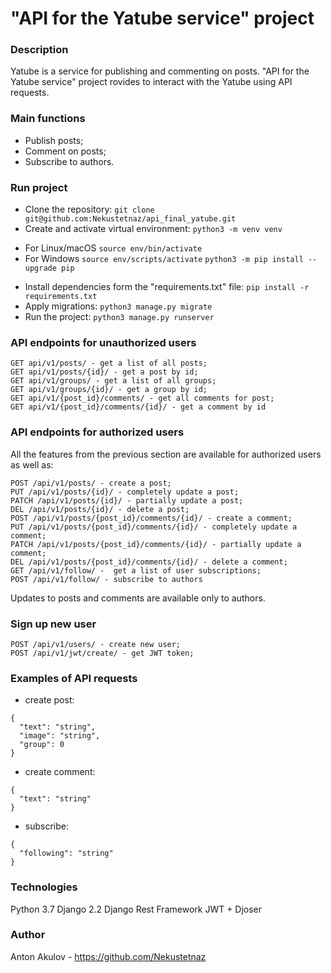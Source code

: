 # "API for the Yatube service" project
### Description
Yatube is a service for publishing and commenting on posts.
"API for the Yatube service" project rovides to interact with the Yatube using API requests.
### Main functions
- Publish posts;
- Comment on posts;
- Subscribe to authors.
### Run project
- Clone the repository:
```git clone git@github.com:Nekustetnaz/api_final_yatube.git```
- Create and activate virtual environment:
```python3 -m venv venv```
* For Linux/macOS
    ```source env/bin/activate```
* For Windows
    ```source env/scripts/activate```
```python3 -m pip install --upgrade pip```
- Install dependencies form the "requirements.txt" file:
```pip install -r requirements.txt```
- Apply migrations:
```python3 manage.py migrate```
- Run the project:
```python3 manage.py runserver```
### API endpoints for unauthorized users
```
GET api/v1/posts/ - get a list of all posts;
GET api/v1/posts/{id}/ - get a post by id;
GET api/v1/groups/ - get a list of all groups;
GET api/v1/groups/{id}/ - get a group by id;
GET api/v1/{post_id}/comments/ - get all comments for post;
GET api/v1/{post_id}/comments/{id}/ - get a comment by id
```
### API endpoints for authorized users
All the features from the previous section are available for authorized users as well as:
```
POST /api/v1/posts/ - create a post;
PUT /api/v1/posts/{id}/ - completely update a post;
PATCH /api/v1/posts/{id}/ - partially update a post;
DEL /api/v1/posts/{id}/ - delete a post;
POST /api/v1/posts/{post_id}/comments/{id}/ - create a comment;
PUT /api/v1/posts/{post_id}/comments/{id}/ - completely update a comment;
PATCH /api/v1/posts/{post_id}/comments/{id}/ - partially update a comment;
DEL /api/v1/posts/{post_id}/comments/{id}/ - delete a comment;
GET /api/v1/follow/ -  get a list of user subscriptions;
POST /api/v1/follow/ - subscribe to authors
```
Updates to posts and comments are available only to authors.
### Sign up new user
```
POST /api/v1/users/ - create new user;
POST /api/v1/jwt/create/ - get JWT token;
```
### Examples of API requests
- create post:
```
{
  "text": "string",
  "image": "string",
  "group": 0
}
```
- create comment:
```
{
  "text": "string"
}
```
- subscribe:
```
{
  "following": "string"
}
```
### Technologies
Python 3.7
Django 2.2
Django Rest Framework
JWT + Djoser
### Author
Anton Akulov - https://github.com/Nekustetnaz
